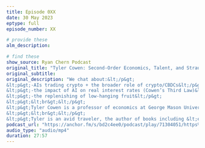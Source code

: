 ```yaml
---
title: Episode 0XX
date: 30 May 2023
eptype: full
episode_number: XX

# provide these
alm_description: 

# find these
show_source: Ryan Chern Podcast
original_title: "Tyler Cowen: Second-Order Economics, Talent, and Straussianism"
original_subtitle: 
original_description: "We chat about:&lt;/p&gt;
&lt;p&gt;-AIs trading crypto + the broader role of crypto/CBDCs&lt;/p&gt;
&lt;p&gt;-the impact of AI on real interest rates (Cowen’s Third Law)&lt;/p&gt;
&lt;p&gt;-the replenishing of low-hanging fruit&lt;/p&gt;
&lt;p&gt;&lt;br&gt;&lt;/p&gt;
&lt;p&gt;Tyler Cowen is a professor of economics at George Mason University and Director of the Mercatus Center. He needs little introduction given his widespread online footprint. Tyler writes regularly on his blog &lt;em&gt;Marginal Revolution&lt;/em&gt;, hosts his podcast &lt;em&gt;Conversations with Tyler&lt;/em&gt;, and is the author of a column on &lt;em&gt;Bloomberg&lt;/em&gt;.&lt;/p&gt;
&lt;p&gt;&lt;br&gt;&lt;/p&gt;
&lt;p&gt;Tyler is an avid traveler, the author of books including &lt;em&gt;The Great Stagnation&lt;/em&gt; and &lt;em&gt;Talent&lt;/em&gt;, and a food connoisseur of many cuisines."
podcast_url: "https://anchor.fm/s/bd2c4ee0/podcast/play/71304051/https%3A%2F%2Fd3ctxlq1ktw2nl.cloudfront.net%2Fstaging%2F2023-4-30%2F332481224-44100-2-b3ea4e0bcbc6.m4a"
audio_type: "audio/mp4"
duration: 27:57
---
```

